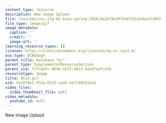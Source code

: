 ```yaml
---
content_type: resource
description: New image Uplaod
file: /courses/res-21g-01-kana-spring-2010/8a1878e297da672dcb20ea7c805914cb_0513.gif
file_type: image/gif
image_metadata:
  caption: ''
  credit: ''
  image-alt: ''
learning_resource_types: []
license: https://creativecommons.org/licenses/by-nc-sa/4.0/
ocw_type: OCWImage
parent_title: Katakana "ki"
parent_type: SupplementalResourceSection
parent_uid: f2fc44fc-9640-1b2f-4013-8a1dfaefcd30
resourcetype: Image
title: 0513.gif
uid: 8a1878e2-97da-672d-cb20-ea7c805914cb
video_files:
  video_thumbnail_file: null
video_metadata:
  youtube_id: null
---
```

New image Uplaod